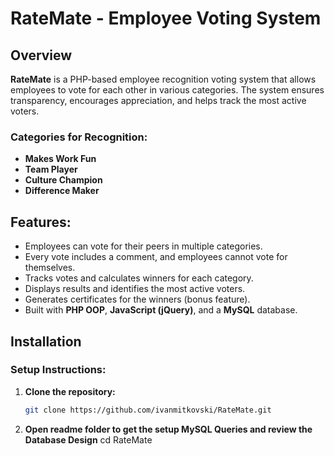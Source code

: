 # RateMate - Employee Voting System

## Overview
**RateMate** is a PHP-based employee recognition voting system that allows employees to vote for each other in various categories. The system ensures transparency, encourages appreciation, and helps track the most active voters.

### Categories for Recognition:
- **Makes Work Fun**
- **Team Player**
- **Culture Champion**
- **Difference Maker**

## Features:
- Employees can vote for their peers in multiple categories.
- Every vote includes a comment, and employees cannot vote for themselves.
- Tracks votes and calculates winners for each category.
- Displays results and identifies the most active voters.
- Generates certificates for the winners (bonus feature).
- Built with **PHP OOP**, **JavaScript (jQuery)**, and a **MySQL** database.

## Installation

### Setup Instructions:

1. **Clone the repository:**
   ```bash
   git clone https://github.com/ivanmitkovski/RateMate.git

2. **Open readme folder to get the setup MySQL Queries and review the Database Design**
   cd RateMate
